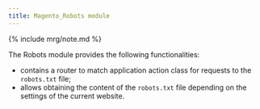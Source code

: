 ```yaml
---
title: Magento_Robots module
---
```


{% include mrg/note.md %}

The Robots module provides the following functionalities:
* contains a router to match application action class for requests to the `robots.txt` file;
* allows obtaining the content of the `robots.txt` file depending on the settings of the current website.
